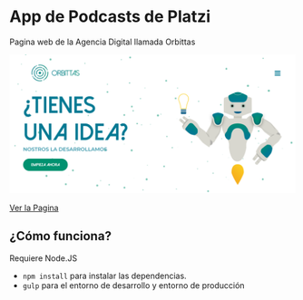 # App de Podcasts de Platzi

Pagina web de la Agencia Digital llamada Orbittas

![Captura de la pagina](./img/captura.png)

[Ver la Pagina](https://jesusrojasweb.github.io/orbittas/)

## ¿Cómo funciona?

Requiere Node.JS

* `npm install` para instalar las dependencias.
* `gulp` para el entorno de desarrollo y entorno de producción